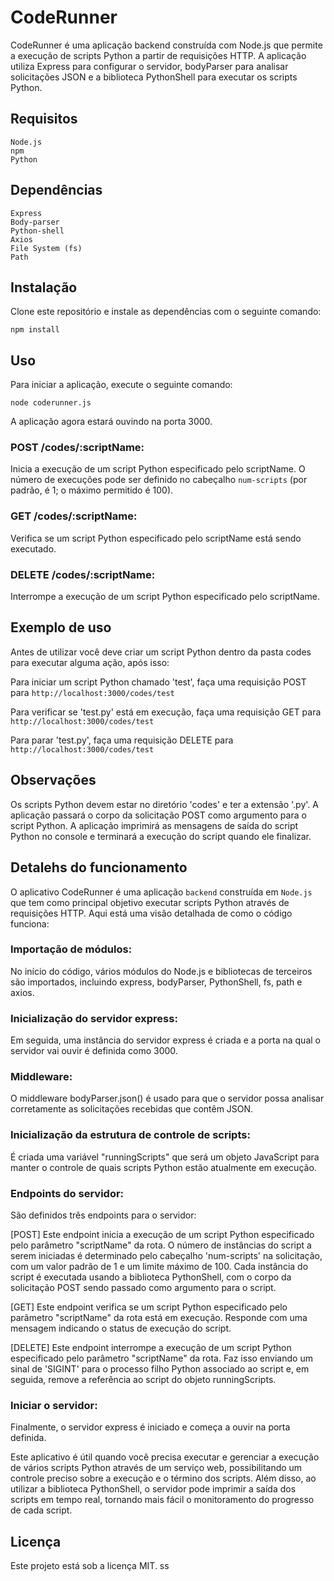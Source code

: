 # CodeRunner

CodeRunner é uma aplicação backend construída com Node.js que permite a execução de scripts Python a partir de requisições HTTP. A aplicação utiliza Express para configurar o servidor, bodyParser para analisar solicitações JSON e a biblioteca PythonShell para executar os scripts Python.

## Requisitos

    Node.js
    npm
    Python

## Dependências

    Express
    Body-parser
    Python-shell
    Axios
    File System (fs)
    Path

## Instalação

Clone este repositório e instale as dependências com o seguinte comando:
```
npm install
```

## Uso

Para iniciar a aplicação, execute o seguinte comando:
```
node coderunner.js
```

A aplicação agora estará ouvindo na porta 3000.


### POST /codes/:scriptName: 

Inicia a execução de um script Python especificado pelo scriptName. O número de execuções pode ser definido no cabeçalho `num-scripts` (por padrão, é 1; o máximo permitido é 100).

### GET /codes/:scriptName: 

Verifica se um script Python especificado pelo scriptName está sendo executado.

### DELETE /codes/:scriptName: 

Interrompe a execução de um script Python especificado pelo scriptName.

## Exemplo de uso

Antes de utilizar você deve criar um script Python dentro da pasta codes para executar alguma ação, após isso:

Para iniciar um script Python chamado 'test', faça uma requisição POST para `http://localhost:3000/codes/test` 

Para verificar se 'test.py' está em execução, faça uma requisição GET para `http://localhost:3000/codes/test` 

Para parar 'test.py', faça uma requisição DELETE para `http://localhost:3000/codes/test`


## Observações

Os scripts Python devem estar no diretório 'codes' e ter a extensão '.py'. A aplicação passará o corpo da solicitação POST como argumento para o script Python. A aplicação imprimirá as mensagens de saída do script Python no console e terminará a execução do script quando ele finalizar.


## Detalehs do funcionamento

O aplicativo CodeRunner é uma aplicação `backend` construída em `Node.js` que tem como principal objetivo executar scripts Python através de requisições HTTP. Aqui está uma visão detalhada de como o código funciona:

### Importação de módulos: 

No início do código, vários módulos do Node.js e bibliotecas de terceiros são importados, incluindo express, bodyParser, PythonShell, fs, path e axios.

### Inicialização do servidor express: 

Em seguida, uma instância do servidor express é criada e a porta na qual o servidor vai ouvir é definida como 3000.

### Middleware: 

O middleware bodyParser.json() é usado para que o servidor possa analisar corretamente as solicitações recebidas que contêm JSON.

### Inicialização da estrutura de controle de scripts:

É criada uma variável "runningScripts" que será um objeto JavaScript para manter o controle de quais scripts Python estão atualmente em execução.

### Endpoints do servidor: 

São definidos três endpoints para o servidor:

[POST] Este endpoint inicia a execução de um script Python especificado pelo parâmetro "scriptName" da rota. O número de instâncias do script a serem iniciadas é determinado pelo cabeçalho 'num-scripts' na solicitação, com um valor padrão de 1 e um limite máximo de 100. Cada instância do script é executada usando a biblioteca PythonShell, com o corpo da solicitação POST sendo passado como argumento para o script.

[GET] Este endpoint verifica se um script Python especificado pelo parâmetro "scriptName" da rota está em execução. Responde com uma mensagem indicando o status de execução do script.

[DELETE] Este endpoint interrompe a execução de um script Python especificado pelo parâmetro "scriptName" da rota. Faz isso enviando um sinal de 'SIGINT' para o processo filho Python associado ao script e, em seguida, remove a referência ao script do objeto runningScripts.

    
### Iniciar o servidor: 

Finalmente, o servidor express é iniciado e começa a ouvir na porta definida.

Este aplicativo é útil quando você precisa executar e gerenciar a execução de vários scripts Python através de um serviço web, possibilitando um controle preciso sobre a execução e o término dos scripts. Além disso, ao utilizar a biblioteca PythonShell, o servidor pode imprimir a saída dos scripts em tempo real, tornando mais fácil o monitoramento do progresso de cada script.

## Licença

Este projeto está sob a licença MIT. ss